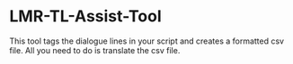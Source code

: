 # LMR-TL-Assist-Tool
This tool tags the dialogue lines in your script and creates a formatted csv file. All you need to do is translate the csv file.
